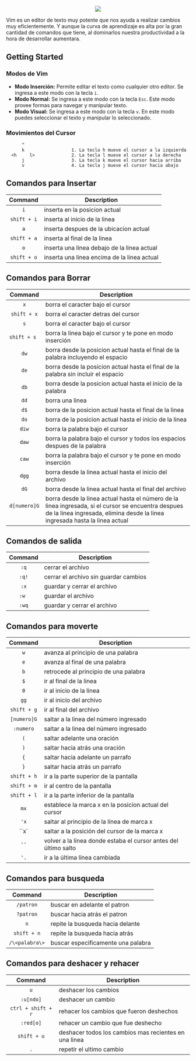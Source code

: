 <p align="center">
  <img src="https://cloud.githubusercontent.com/assets/25358716/22319543/b313ec52-e351-11e6-9bf9-12b062e1d6f9.png">
</p>

Vim es un editor de texto muy potente que nos ayuda a realizar cambios muy eficientemente. Y aunque la curva de aprendizaje es alta por la gran cantidad de comandos que tiene, al dominarlos nuestra productividad a la hora de desarrollar aumentara.

## Getting Started

### Modos de Vim

 * __Modo Inserción:__ Permite editar el texto como cualquier otro editor. Se ingresa a este modo con la tecla `i`.
 * __Modo Normal:__ Se ingresa a este modo con la tecla `Esc`. Este modo provee formas para navegar y manipular texto.
 * __Modo Visual:__ Se ingresa a este modo con la tecla `v`. En este modo puedes seleccionar el texto y manipular lo seleccionado.
 
### Movimientos del Cursor

```shell    
      ^                 
      k                  1. La tecla h mueve el cursor a la izquierda
  <h     l>              2. La tecla l mueve el cursor a la derecha
      j                  3. La tecla k mueve el cursor hacia arriba
      v                  4. La tecla j mueve el cursor hacia abajo
```
## Comandos para Insertar

|Command        |Description                                |
|:-------------:|-------------------------------------------|
|`i`            |inserta en la posicion actual              |
|`shift + i`    |inserta al inicio de la linea              |
|`a`            |inserta despues de la ubicacion actual     |
|`shift + a`    |inserta al final de la linea               |
|`o`            |inserta una linea debajo de la linea actual|
|`shift + o`    |inserta una linea encima de la linea actual|

## Comandos para Borrar

|Command        |Description                                                                       |
|:-------------:|----------------------------------------------------------------------------------|
|`x`            |borra el caracter bajo el cursor                                                  |
|`shift + x`    |borra el caracter detras del cursor                                               |
|`s`            |borra el caracter bajo el cursor                                                  |
|`shift + s`    |borra la linea bajo el cursor y te pone en modo inserción                         |
|`dw`           |borra desde la posicion actual hasta el final de la palabra incluyendo el espacio |
|`de`           |borra desde la posicion actual hasta el final de la palabra sin incluir el espacio|
|`db`           |borra desde la posicion actual hasta el inicio de la palabra                      |
|`dd`           |borra una linea                                                                   |
|`d$`           |borra de la posicion actual hasta el final de la linea                            |
|`do`           |borra de la posicion actual hasta el inicio de la linea                           |
|`diw`          |borra la palabra bajo el cursor                                                   |
|`daw`          |borra la palabra bajo el cursor y todos los espacios despues de la palabra        |
|`caw`          |borra la palabra bajo el cursor y te pone en modo inserción                       |
|`dgg`          |borra desde la linea actual hasta el inicio del archivo                           |
|`dG`           |borra desde la linea actual hasta el final del archivo                            |
|`d[numero]G`   |borra desde la linea actual hasta el número de la linea ingresada, si el cursor se encuentra despues de la linea ingresada, elimina desde la linea ingresada hasta la linea actual|

## Comandos de salida

|Command        |Description                                |
|:-------------:|-------------------------------------------|
|`:q`           |cerrar el archivo                          |
|`:q!`          |cerrar el archivo sin guardar cambios      |
|`:x`           |guardar y cerrar el archivo                |
|`:w `          |guardar el archivo                         |
|`:wq`          |guardar y cerrar el archivo                |

## Comandos para moverte

|Command        |Description                                                                    |
|:-------------:|-------------------------------------------------------------------------------|
|`w`            |avanza al principio de una palabra                                             |
|`e`            |avanza al final de una palabra                                                 |
|`b`            |retrocede al principio de una palabra                                          |
|`$`            |ir al final de la linea                                                        |
|`0`            |ir al inicio de la linea                                                       |
|`gg`           |ir al inicio del archivo                                                       |
|`shift + g`    |ir al final del archivo                                                        |
|`[numero]G`    |saltar a la linea del número ingresado                                         |
|`:numero`      |saltar a la linea del número ingresado	                                        |
|`(`            |saltar adelante una oración                                                    |
|`)`            |saltar hacia atrás una oración                                                 |
|`{`            |saltar hacia adelante un parrafo                                               |
|`}`            |saltar hacia atrás un parrafo                                                  |
|`shift + h`    |ir a la parte superior de la pantalla                                          |
|`shift + m`    |ir al centro de la pantalla                                                    |
|`shift + l`    |ir a la parte inferior de la pantalla                                          |
|`mx`           |establece la marca x en la posicion actual del cursor                          |
|`'x`           |saltar al principio de la línea de marca x                                     |
|``x`           |saltar a la posición del cursor de la marca x                                  |
|`''`           |volver a la línea donde estaba el cursor antes del último salto                |
|`'.`           |ir a la última línea cambiada                                                  |

## Comandos para busqueda

|Command        |Description                                                                    |
|:-------------:|-------------------------------------------------------------------------------|
|`/patron`      |buscar en adelante el patron                                                   |
|`?patron`      |buscar hacia atrás el patron                                                   |
|`n`            |repite la busqueda hacia delante                                               |
|`shift + n`    |repite la busqueda hacia atrás                                                 |
|`/\<palabra\>` |buscar especificamente una palabra                                             |


  ## Comandos para deshacer y rehacer

|Command           |Description                                                                    |
|:----------------:|-------------------------------------------------------------------------------|
|`u`               |deshacer los cambios                                                           |
|`:u[ndo]`         |deshacer un cambio                                                             |
|`ctrl + shift + r`|rehacer los cambios que fueron deshechos                                       |
|`:red[o]`         |rehacer un cambio que fue deshecho                                             |
|`shift + u`       |deshacer todos los cambios mas recientes en una linea                          |
|`.`               |repetir el ultimo cambio                                                       |
